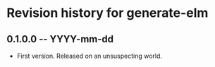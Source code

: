 # Revision history for generate-elm

## 0.1.0.0 -- YYYY-mm-dd

* First version. Released on an unsuspecting world.
